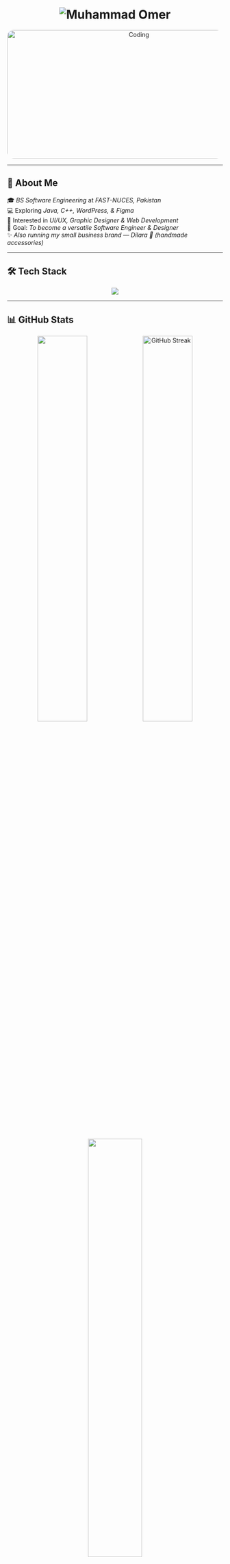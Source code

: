 <h1 align="center">
  <img src="https://readme-typing-svg.demolab.com?font=Orbitron&size=45&duration=2500&pause=300&color=FF6F61&center=true&vCenter=true&width=800&lines=Hi,+I'm+Muhammad+Omer;Software+Engineering+Student;UI/UX+%26+Graphic+Designer" alt="Muhammad Omer" />
</h1>

<div align="center">
  <img src="https://media4.giphy.com/media/v1.Y2lkPTc5MGI3NjExNXFnNWw2NHJxbWs2M3YwODUzNHJxZTBsOGFkbm14ODgxdThnMGwzayZlcD12MV9pbnRlcm5hbF9naWZfYnlfaWQmY3Q9Zw/f3iwJFOVOwuy7K6FFw/giphy.gif" width="600" height="300" alt="Coding" style="border-radius: 15px;">
</div>

---

## 🌟 About Me

🎓 *BS Software Engineering* at *FAST-NUCES, Pakistan*  
💻 Exploring *Java, C++, WordPress, & Figma*  
🚀 Interested in *UI/UX, Graphic Designer & Web Development*  
🎯 Goal: *To become a versatile Software Engineer & Designer*  
✨ *Also running my small business brand — Dilara 💎 (handmade accessories)*  

---

## 🛠 Tech Stack

<p align="center">
  <img src="https://skillicons.dev/icons?i=c,cpp,java,js,html,css,mysql,figma,wordpress,illustrator,git&theme=dark" />
</p>

---

## 📊 GitHub Stats

<div align="center">
  <img src="https://github-readme-stats.vercel.app/api?username=PROCODER-STAR&show_icons=true&theme=gruvbox&hide_border=true" width="48%" />
  <img src="https://github-readme-streak-stats.herokuapp.com?user=PROCODER-STAR&theme=gruvbox" alt="GitHub Streak" width="48%"/>
</div>

<div align="center">
  <img src="https://github-readme-stats.vercel.app/api/top-langs/?username=PROCODER-STAR&layout=compact&theme=gruvbox&hide_border=true" width="50%" />
</div>

---

## 🚀 Projects Highlight
- HackOps’25 Poster Design (Canva + UI/UX)
- HackOps'25 Stickers Design (Canva) 
- Dilara Logo (Adobe Illustrator + Branding)  
- Dilara Bussines Card (Adobe Illustrator + Branding)  
- Fast Transport Management System (Swing + Java + OOP)    

---

## 🤝 Connect With Me

<div align="center">
  <a href="https://www.linkedin.com/in/muhammad-omer-95b752350/">
    <img src="https://img.shields.io/badge/LinkedIn-0A66C2?style=for-the-badge&logo=linkedin&logoColor=white" height="35"/>
  </a>
  <a href="mailto:muhammadomer17806@gmail.com">
    <img src="https://img.shields.io/badge/Gmail-D14836?style=for-the-badge&logo=gmail&logoColor=white" height="35"/>
  </a>
  <a href="https://github.com/PROCODER-STAR">
    <img src="https://img.shields.io/badge/GitHub-171515?style=for-the-badge&logo=github&logoColor=white" height="35"/>
  </a>
  <a href="https://www.instagram.com/muhammadomer17806/">
    <img src="https://img.shields.io/badge/Instagram-E4405F?style=for-the-badge&logo=instagram&logoColor=white" height="35"/>
  </a>
</div>

---

<p align="center">
  <img src="https://readme-typing-svg.demolab.com?font=Pacifico&size=30&duration=4000&pause=800&color=FF6F61&center=true&vCenter=true&width=700&height=60&lines=Thanks+for+visiting" />
</p>

<p align="center">
  <img src="https://capsule-render.vercel.app/api?type=waving&color=FF6F61&height=100&section=footer"/>
</p>
